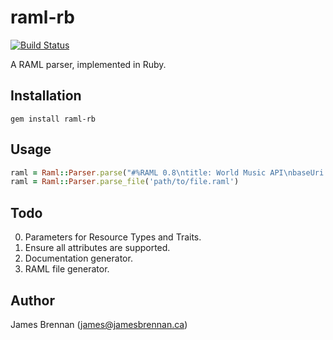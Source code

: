 # raml-rb

[![Build Status](https://travis-ci.org/danascheider/raml-rb.svg?branch=master)](https://travis-ci.org/jrb/raml-rb)

A RAML parser, implemented in Ruby.

## Installation

```
gem install raml-rb
```

## Usage

```Ruby
raml = Raml::Parser.parse("#%RAML 0.8\ntitle: World Music API\nbaseUri: http://example.api.com/{version}")
raml = Raml::Parser.parse_file('path/to/file.raml')
```

## Todo

0. Parameters for Resource Types and Traits.
0. Ensure all attributes are supported.
0. Documentation generator.
0. RAML file generator.

## Author

James Brennan (james@jamesbrennan.ca)
